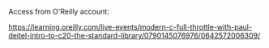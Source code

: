 Access from O'Reilly account:

https://learning.oreilly.com/live-events/modern-c-full-throttle-with-paul-deitel-intro-to-c20-the-standard-library/0790145076976/0642572006309/
